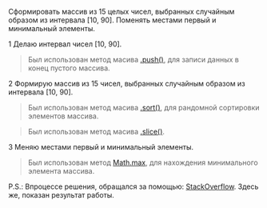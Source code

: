 Сформировать массив из 15 целых чисел, выбранных случайным образом из
интервала [10, 90]. Поменять местами первый и минимальный элементы.

1 Делаю интервал чисел [10, 90].

> Был использован метод масива [.push()](https://developer.mozilla.org/ru/docs/Web/JavaScript/Reference/Global_Objects/Array/push), для записи данных в конец пустого массива.

2 Формирую массив из 15 чисел, выбранных случайным образом из
интервала [10, 90].

> Был использован метод масива [.sort()](https://developer.mozilla.org/en-US/docs/Web/JavaScript/Reference/Global_Objects/Array/sort), для рандомной сортировки элементов массива.

> Был использован метод масива [.slice()](https://developer.mozilla.org/en-US/docs/Web/JavaScript/Reference/Global_Objects/Array/slice).

3 Меняю местами первый и минимальный элементы.

> Был использован метод [Math.max](https://developer.mozilla.org/ru/docs/Web/JavaScript/Reference/Global_Objects/Math/max), для нахождения минимального элемента массива.

P.S.: Впроцессе решения, обращался за помощью: [StackOverflow](https://ru.stackoverflow.com/questions/1379244/js-%d0%bf%d0%be%d0%bc%d0%b5%d0%bd%d1%8f%d1%82%d1%8c-%d1%8d%d0%bb%d0%b5%d0%bc%d0%b5%d0%bd%d1%82%d1%8b-%d0%bc%d0%b0%d1%81%d1%81%d0%b8%d0%b2%d0%b0-%d0%bf%d0%b5%d1%80%d0%b2%d1%8b%d0%b9-%d1%81-%d0%bd%d0%b0%d0%b8%d0%bc%d0%b5%d0%bd%d1%8c%d1%88%d0%b8%d0%bc/1379270#1379270). Здесь же, показан результат работы.